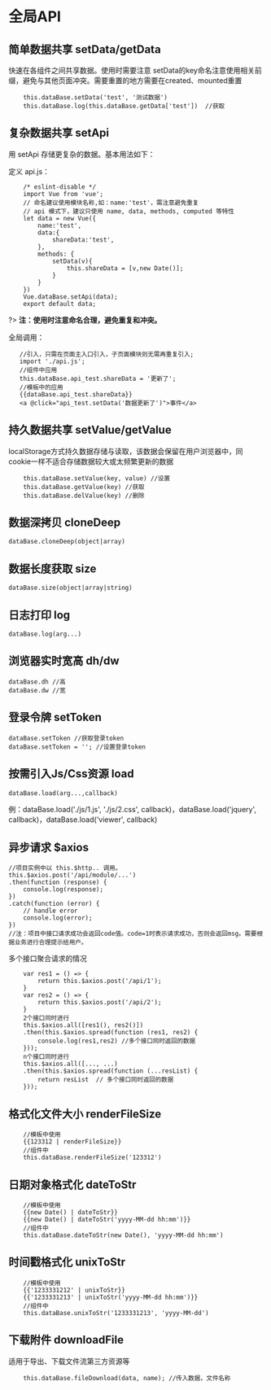# 全局API

## 简单数据共享 setData/getData

快速在各组件之间共享数据。使用时需要注意 setData的key命名注意使用相关前缀，避免与其他页面冲突。需要重置的地方需要在created、mounted重置

```
    this.dataBase.setData('test', '测试数据')
    this.dataBase.log(this.dataBase.getData['test'])  //获取
```

## 复杂数据共享 setApi

用 setApi 存储更复杂的数据。基本用法如下：

定义 api.js：
```
    /* eslint-disable */
    import Vue from 'vue';
    // 命名建议使用模块名称,如：name:'test'，需注意避免重复
    // api 模式下，建议只使用 name, data, methods, computed 等特性
    let data = new Vue({
        name:'test',
        data:{
            shareData:'test',
        },
        methods: {
            setData(v){
                this.shareData = [v,new Date()];
            }
        }
    })
    Vue.dataBase.setApi(data); 
    export default data;
```

?> **注：使用时注意命名合理，避免重复和冲突。**

全局调用：
```
   //引入，只需在页面主入口引入，子页面模块则无需再重复引入;
   import './api.js';
   //组件中应用
   this.dataBase.api_test.shareData = '更新了';
   //模板中的应用
   {{dataBase.api_test.shareData}}
   <a @click="api_test.setData('数据更新了')">事件</a>
```

## 持久数据共享 setValue/getValue

localStorage方式持久数据存储与读取，该数据会保留在用户浏览器中，同cookie一样不适合存储数据较大或太频繁更新的数据

```
    this.dataBase.setValue(key, value) //设置
    this.dataBase.getValue(key) //获取
    this.dataBase.delValue(key) //删除
```

## 数据深拷贝 cloneDeep

```
dataBase.cloneDeep(object|array)
```

## 数据长度获取 size

```
dataBase.size(object|array|string)
```

## 日志打印 log

```
dataBase.log(arg...)
```

## 浏览器实时宽高 dh/dw

```
dataBase.dh //高
dataBase.dw //宽
```

## 登录令牌 setToken

```
dataBase.setToken //获取登录token
dataBase.setToken = ''; //设置登录token
```

## 按需引入Js/Css资源 load
```
dataBase.load(arg...,callback)
```
例：dataBase.load('./js/1.js', './js/2.css', callback)，dataBase.load('jquery', callback)，dataBase.load('viewer', callback)


## 异步请求 $axios

```
//项目实例中以 this.$http.. 调用。
this.$axios.post('/api/module/...')
.then(function (response) {
    console.log(response);
})
.catch(function (error) {
    // handle error
    console.log(error);
})
//注：项目中接口请求成功会返回code值。code=1时表示请求成功，否则会返回msg。需要根据业务进行合理提示给用户。
```

多个接口聚合请求的情况
```
    var res1 = () => {
        return this.$axios.post('/api/1');
    }
    var res2 = () => {
        return this.$axios.post('/api/2');
    }
    2个接口同时进行
    this.$axios.all([res1(), res2()])
    .then(this.$axios.spread(function (res1, res2) {
        console.log(res1,res2) //多个接口同时返回的数据
    }));
    n个接口同时进行
    this.$axios.all([..., ...)
    .then(this.$axios.spread(function (...resList) {
        return resList  // 多个接口同时返回的数据
    }));
```

## 格式化文件大小 renderFileSize

```
    //模板中使用
    {{123312 | renderFileSize}}
    //组件中
    this.dataBase.renderFileSize('123312')
```

## 日期对象格式化 dateToStr

```
    //模板中使用
    {{new Date() | dateToStr}}
    {{new Date() | dateToStr('yyyy-MM-dd hh:mm')}}
    //组件中
    this.dataBase.dateToStr(new Date(), 'yyyy-MM-dd hh:mm')
```

## 时间戳格式化 unixToStr

```
    //模板中使用
    {{'1233331212' | unixToStr}}
    {{'1233331213' | unixToStr('yyyy-MM-dd hh:mm')}}
    //组件中
    this.dataBase.unixToStr('1233331213', 'yyyy-MM-dd')
```

## 下载附件 downloadFile

适用于导出、下载文件流第三方资源等

```
    this.dataBase.fileDownload(data, name); //传入数据，文件名称
```

